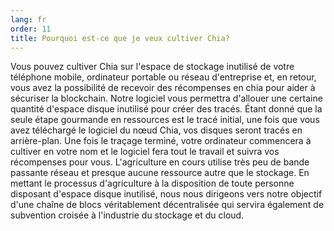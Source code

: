 ```yaml
---
lang: fr
order: 11
title: Pourquoi est-ce que je veux cultiver Chia?
---
```

Vous pouvez cultiver Chia sur l'espace de stockage inutilisé de votre téléphone mobile, ordinateur portable ou réseau d'entreprise et, en retour, vous avez la possibilité de recevoir des récompenses en chia pour aider à sécuriser la blockchain. Notre logiciel vous permettra d'allouer une certaine quantité d'espace disque inutilisé pour créer des tracés. Étant donné que la seule étape gourmande en ressources est le tracé initial, une fois que vous avez téléchargé le logiciel du nœud Chia, vos disques seront tracés en arrière-plan. Une fois le traçage terminé, votre ordinateur commencera à cultiver en votre nom et le logiciel fera tout le travail et suivra vos récompenses pour vous. L'agriculture en cours utilise très peu de bande passante réseau et presque aucune ressource autre que le stockage. En mettant le processus d'agriculture à la disposition de toute personne disposant d'espace disque inutilisé, nous nous dirigeons vers notre objectif d'une chaîne de blocs véritablement décentralisée qui servira également de subvention croisée à l'industrie du stockage et du cloud.
